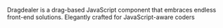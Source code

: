 Dragdealer is a drag-based JavaScript component that embraces endless front-end solutions. Elegantly crafted for JavaScript-aware coders
